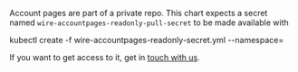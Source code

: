 Account pages are part of a private repo. This chart expects a secret named `wire-accountpages-readonly-pull-secret` to be made available with

kubectl create -f wire-accountpages-readonly-secret.yml --namespace=<namespace>

If you want to get access to it, get in [touch with us](https://wire.com/pricing/).
